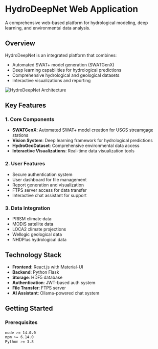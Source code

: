 # HydroDeepNet Web Application

A comprehensive web-based platform for hydrological modeling, deep learning, and environmental data analysis.

## Overview

HydroDeepNet is an integrated platform that combines:
- Automated SWAT+ model generation (SWATGenX)
- Deep learning capabilities for hydrological predictions
- Comprehensive hydrological and geological datasets
- Interactive visualizations and reporting

![HydroDeepNet Architecture](HydroDeepNet.png)

## Key Features

### 1. Core Components

- **SWATGenX**: Automated SWAT+ model creation for USGS streamgage stations
- **Vision System**: Deep learning framework for hydrological predictions
- **HydroGeoDataset**: Comprehensive environmental data access
- **Interactive Visualizations**: Real-time data visualization tools

### 2. User Features

- Secure authentication system
- User dashboard for file management
- Report generation and visualization
- FTPS server access for data transfer
- Interactive chat assistant for support

### 3. Data Integration

- PRISM climate data
- MODIS satellite data
- LOCA2 climate projections
- Wellogic geological data
- NHDPlus hydrological data

## Technology Stack

- **Frontend**: React.js with Material-UI
- **Backend**: Python Flask
- **Storage**: HDF5 database
- **Authentication**: JWT-based auth system
- **File Transfer**: FTPS server
- **AI Assistant**: Ollama-powered chat system

## Getting Started

### Prerequisites

```sh
node >= 14.0.0
npm >= 6.14.0
Python >= 3.8